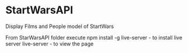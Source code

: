 # StartWarsAPI

Display Films and People model of StartWars

From StarWarsAPI folder execute
npm install -g live-server
     - to install live server
live-server
    - to view the page